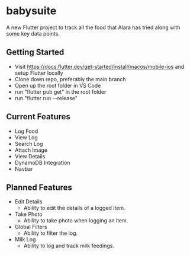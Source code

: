 # babysuite

A new Flutter project to track all the food that Alara has tried along with some key data points.

## Getting Started
- Visit https://docs.flutter.dev/get-started/install/macos/mobile-ios and setup Flutter locally
- Clone down repo, preferably the main branch
- Open up the root folder in VS Code
- run "flutter pub get" in the root folder
- run "flutter run --release"

## Current Features
- Log Food
- View Log
- Search Log
- Attach Image
- View Details
- DynamoDB Integration
- Navbar

## Planned Features
- Edit Details
  - Ability to edit the details of a logged item.
- Take Photo
  - Ability to take photo when logging an item.
- Global Filters
  - Ability to filter the log.
- Milk Log
  - Ability to log and track milk feedings.
